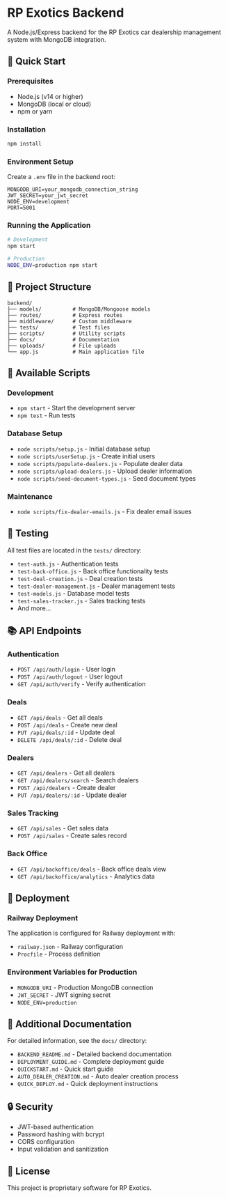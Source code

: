 # RP Exotics Backend

A Node.js/Express backend for the RP Exotics car dealership management system with MongoDB integration.

## 🚀 Quick Start

### Prerequisites
- Node.js (v14 or higher)
- MongoDB (local or cloud)
- npm or yarn

### Installation
```bash
npm install
```

### Environment Setup
Create a `.env` file in the backend root:
```env
MONGODB_URI=your_mongodb_connection_string
JWT_SECRET=your_jwt_secret
NODE_ENV=development
PORT=5001
```

### Running the Application
```bash
# Development
npm start

# Production
NODE_ENV=production npm start
```

## 📁 Project Structure

```
backend/
├── models/          # MongoDB/Mongoose models
├── routes/          # Express routes
├── middleware/      # Custom middleware
├── tests/           # Test files
├── scripts/         # Utility scripts
├── docs/            # Documentation
├── uploads/         # File uploads
└── app.js           # Main application file
```

## 🔧 Available Scripts

### Development
- `npm start` - Start the development server
- `npm test` - Run tests

### Database Setup
- `node scripts/setup.js` - Initial database setup
- `node scripts/userSetup.js` - Create initial users
- `node scripts/populate-dealers.js` - Populate dealer data
- `node scripts/upload-dealers.js` - Upload dealer information
- `node scripts/seed-document-types.js` - Seed document types

### Maintenance
- `node scripts/fix-dealer-emails.js` - Fix dealer email issues

## 🧪 Testing

All test files are located in the `tests/` directory:
- `test-auth.js` - Authentication tests
- `test-back-office.js` - Back office functionality tests
- `test-deal-creation.js` - Deal creation tests
- `test-dealer-management.js` - Dealer management tests
- `test-models.js` - Database model tests
- `test-sales-tracker.js` - Sales tracking tests
- And more...

## 📚 API Endpoints

### Authentication
- `POST /api/auth/login` - User login
- `POST /api/auth/logout` - User logout
- `GET /api/auth/verify` - Verify authentication

### Deals
- `GET /api/deals` - Get all deals
- `POST /api/deals` - Create new deal
- `PUT /api/deals/:id` - Update deal
- `DELETE /api/deals/:id` - Delete deal

### Dealers
- `GET /api/dealers` - Get all dealers
- `GET /api/dealers/search` - Search dealers
- `POST /api/dealers` - Create dealer
- `PUT /api/dealers/:id` - Update dealer

### Sales Tracking
- `GET /api/sales` - Get sales data
- `POST /api/sales` - Create sales record

### Back Office
- `GET /api/backoffice/deals` - Back office deals view
- `GET /api/backoffice/analytics` - Analytics data

## 🚀 Deployment

### Railway Deployment
The application is configured for Railway deployment with:
- `railway.json` - Railway configuration
- `Procfile` - Process definition

### Environment Variables for Production
- `MONGODB_URI` - Production MongoDB connection
- `JWT_SECRET` - JWT signing secret
- `NODE_ENV=production`

## 📖 Additional Documentation

For detailed information, see the `docs/` directory:
- `BACKEND_README.md` - Detailed backend documentation
- `DEPLOYMENT_GUIDE.md` - Complete deployment guide
- `QUICKSTART.md` - Quick start guide
- `AUTO_DEALER_CREATION.md` - Auto dealer creation process
- `QUICK_DEPLOY.md` - Quick deployment instructions

## 🔒 Security

- JWT-based authentication
- Password hashing with bcrypt
- CORS configuration
- Input validation and sanitization

## 📝 License

This project is proprietary software for RP Exotics. 